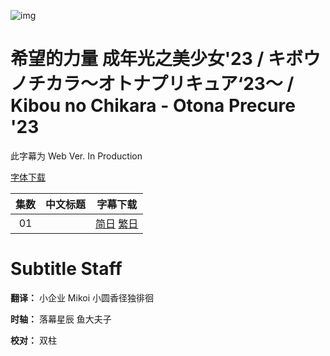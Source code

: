![img](https://p.inari.site/kitauji/202310/07/OtonaPrecure23.webp)

# 希望的力量 成年光之美少女'23 / キボウノチカラ～オトナプリキュア‘23～ / Kibou no Chikara - Otona Precure '23

此字幕为 Web Ver. In Production

[字体下载]()

|集数|中文标题|字幕下载|
|:-:|:-:|:-:|
|01||[简日]() [繁日]()|

# Subtitle Staff

**翻译：** 小企业 Mikoi 小圆香径独徘徊

**时轴：** 落幕星辰 鱼大夫子

**校对：** 双柱
 
